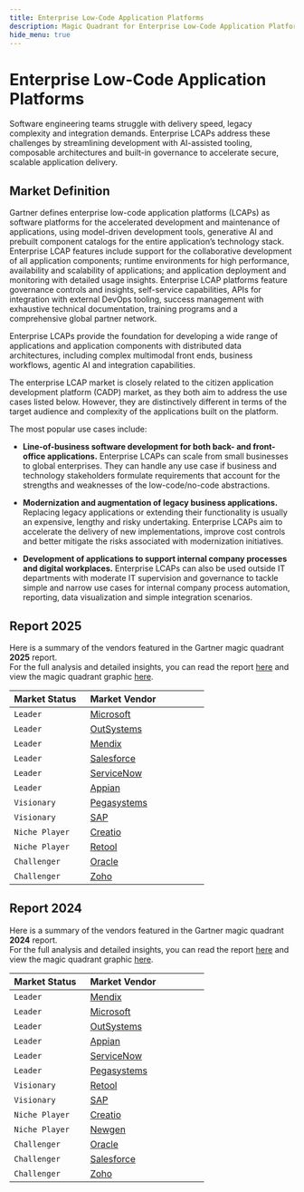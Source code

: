 ```yaml
---
title: Enterprise Low-Code Application Platforms
description: Magic Quadrant for Enterprise Low-Code Application Platforms
hide_menu: true
---
```


# Enterprise Low-Code Application Platforms

Software engineering teams struggle with delivery speed, legacy complexity and integration demands. Enterprise LCAPs address these challenges by streamlining development with AI-assisted tooling, composable architectures and built-in governance to accelerate secure, scalable application delivery.

## Market Definition

Gartner defines enterprise low-code application platforms (LCAPs) as software platforms for the accelerated development and maintenance of applications, using model-driven development tools, generative AI and prebuilt component catalogs for the entire application’s technology stack. Enterprise LCAP features include support for the collaborative development of all application components; runtime environments for high performance, availability and scalability of applications; and application deployment and monitoring with detailed usage insights. Enterprise LCAP platforms feature governance controls and insights, self-service capabilities, APIs for integration with external DevOps tooling, success management with exhaustive technical documentation, training programs and a comprehensive global partner network.

Enterprise LCAPs provide the foundation for developing a wide range of applications and application components with distributed data architectures, including complex multimodal front ends, business workflows, agentic AI and integration capabilities.

The enterprise LCAP market is closely related to the citizen application development platform (CADP) market, as they both aim to address the use cases listed below. However, they are distinctively different in terms of the target audience and complexity of the applications built on the platform.

The most popular use cases include:

- **Line-of-business software development for both back- and front-office applications.** Enterprise LCAPs can scale from small businesses to global enterprises. They can handle any use case if business and technology stakeholders formulate requirements that account for the strengths and weaknesses of the low-code/no-code abstractions.

- **Modernization and augmentation of legacy business applications.** Replacing legacy applications or extending their functionality is usually an expensive, lengthy and risky undertaking. Enterprise LCAPs aim to accelerate the delivery of new implementations, improve cost controls and better mitigate the risks associated with modernization initiatives.

- **Development of applications to support internal company processes and digital workplaces.** Enterprise LCAPs can also be used outside IT departments with moderate IT supervision and governance to tackle simple and narrow use cases for internal company process automation, reporting, data visualization and simple integration scenarios.

## Report 2025

Here is a summary of the vendors featured in the Gartner magic quadrant **2025** report. <br/>For the full analysis and detailed insights, you can read the report
<a href="/docs/2025/enterprise-low-code-application-platforms.pdf" target="_blank" rel="noopener noreferrer">here</a>
and view the magic quadrant graphic
<a href="/docs/2025/enterprise-low-code-application-platforms.png" target="_blank" rel="noopener noreferrer">here</a>.

| Market Status   | Market Vendor                          |
| --------------- | -------------------------------------- |
| `Leader`        | [Microsoft](/vendors/microsoft.md)     |
| `Leader`        | [OutSystems](/vendors/outsystems.md)   |
| `Leader`        | [Mendix](/vendors/mendix.md)           |
| `Leader`        | [Salesforce](/vendors/salesforce.md)   |
| `Leader`        | [ServiceNow](/vendors/servicenow.md)   |
| `Leader`        | [Appian](/vendors/appian.md)           |
| `Visionary`     | [Pegasystems](/vendors/pegasystems.md) |
| `Visionary`     | [SAP](/vendors/sap.md)                 |
| `Niche Player`  | [Creatio](/vendors/creatio.md)         |
| `Niche Player`  | [Retool](/vendors/retool.md)           |
| `Challenger`    | [Oracle](/vendors/oracle.md)           |
| `Challenger`    | [Zoho](/vendors/zoho.md)               |

## Report 2024

Here is a summary of the vendors featured in the Gartner magic quadrant **2024** report. <br/>For the full analysis and detailed insights, you can read the report
<a href="/docs/2024/enterprise-low-code-application-platforms.pdf" target="_blank" rel="noopener noreferrer">here</a>
and view the magic quadrant graphic
<a href="/docs/2024/enterprise-low-code-application-platforms.png" target="_blank" rel="noopener noreferrer">here</a>.

| Market Status   | Market Vendor                          |
| --------------- | -------------------------------------- |
| `Leader`        | [Mendix](/vendors/mendix.md)           |
| `Leader`        | [Microsoft](/vendors/microsoft.md)     |
| `Leader`        | [OutSystems](/vendors/outsystems.md)   |
| `Leader`        | [Appian](/vendors/appian.md)           |
| `Leader`        | [ServiceNow](/vendors/servicenow.md)   |
| `Leader`        | [Pegasystems](/vendors/pegasystems.md) |
| `Visionary`     | [Retool](/vendors/retool.md)           |
| `Visionary`     | [SAP](/vendors/sap.md)                 |
| `Niche Player`  | [Creatio](/vendors/creatio.md)         |
| `Niche Player`  | [Newgen](/vendors/newgen.md)           |
| `Challenger`    | [Oracle](/vendors/oracle.md)           |
| `Challenger`    | [Salesforce](/vendors/salesforce.md)   |
| `Challenger`    | [Zoho](/vendors/zoho.md)               |
